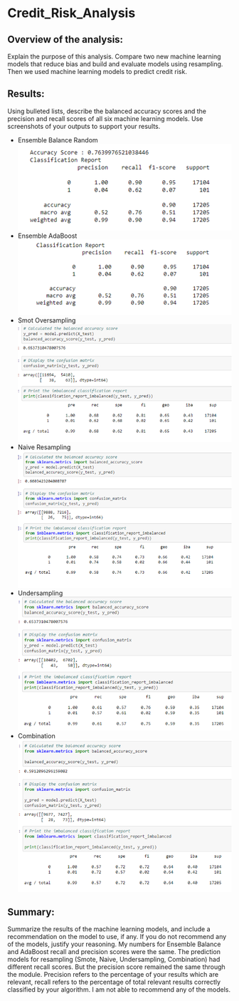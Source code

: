 # Credit_Risk_Analysis
## Overview of the analysis: 
Explain the purpose of this analysis.
Compare two new machine learning models that reduce bias and build and evaluate models using resampling. Then we used machine learning models to predict credit risk.
## Results: 
Using bulleted lists, describe the balanced accuracy scores and the precision and recall scores of all six machine learning models. Use screenshots of your outputs to support your results.
  * Ensemble Balance Random
 ![Ensemble_balance_score](https://github.com/gabby338414/Credit-Risk-Analysis/blob/04bbe1adc260f73e7fb634e5c51d340119068c74/Ensemble_balance_score.PNG)
  * Ensemble AdaBoost
 ![Ensemble_Adaboost_score](https://github.com/gabby338414/Credit-Risk-Analysis/blob/5b5cbeb9a0ee06c683e5b0ef60f09b9d2ed747f1/Ensemble_Adaboost_score.PNG)
  * Smot Oversampling
 ![Resampling_Smote](https://github.com/gabby338414/Credit-Risk-Analysis/blob/ff7e1ffe3f7c6780009f0cf5041799d855923917/Resampling_Smote.PNG)
  * Naive Resampling
 ![Resampling_Naive](https://github.com/gabby338414/Credit-Risk-Analysis/blob/f29d4b566c78e6b54bb3d1e63ee5293e12062679/Resampling_Naive.PNG)
  * Undersampling
 ![Resampling_Undersampling](https://github.com/gabby338414/Credit-Risk-Analysis/blob/c24ac188c2df0f1dc23f83fb4f2f702c849acf88/Resampling_Undersampling.PNG)
  * Combination
 ![Resampling_Combination](https://github.com/gabby338414/Credit-Risk-Analysis/blob/21fe360598f796cfc8db35ff770d5caf9ed7ffc8/Resampling_Combination.PNG)

## Summary: 
Summarize the results of the machine learning models, and include a recommendation on the model to use, if any. If you do not recommend any of the models, justify your reasoning.
My numbers for Ensemble Balance and AdaBoost recall and precision scores were the same. The prediction models for resampling (Smote, Naive, Undersampling, Combination) had different recall scores. But the precision score remained the same through the module. Precision refers to the percentage of your results which are relevant, recall refers to the percentage of total relevant results correctly classified by your algorithm. I am not able to recommend any of the models.
